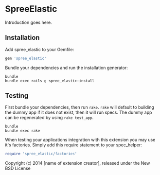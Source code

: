 SpreeElastic
============

Introduction goes here.

Installation
------------

Add spree_elastic to your Gemfile:

```ruby
gem 'spree_elastic'
```

Bundle your dependencies and run the installation generator:

```shell
bundle
bundle exec rails g spree_elastic:install
```

Testing
-------

First bundle your dependencies, then run `rake`. `rake` will default to building the dummy app if it does not exist, then it will run specs. The dummy app can be regenerated by using `rake test_app`.

```shell
bundle
bundle exec rake
```

When testing your applications integration with this extension you may use it's factories.
Simply add this require statement to your spec_helper:

```ruby
require 'spree_elastic/factories'
```

Copyright (c) 2014 [name of extension creator], released under the New BSD License
